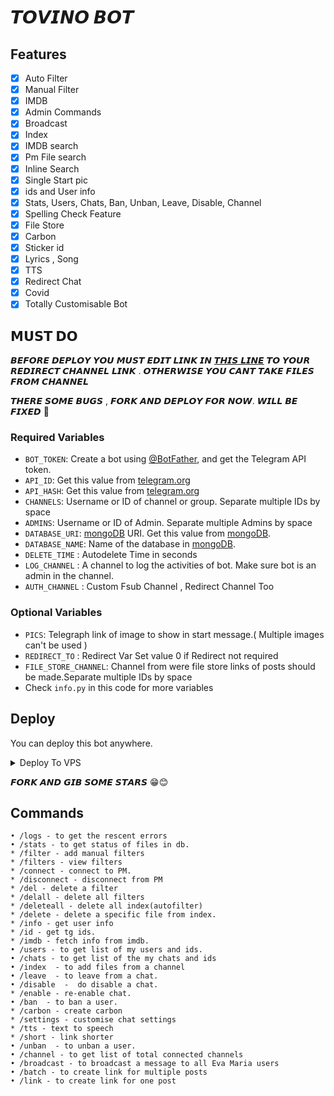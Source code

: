 <h1>𝙏𝙊𝙑𝙄𝙉𝙊 𝘽𝙊𝙏


## Features

- [x] Auto Filter
- [x] Manual Filter
- [x] IMDB
- [x] Admin Commands
- [x] Broadcast
- [x] Index
- [x] IMDB search
- [x] Pm File search
- [x] Inline Search
- [x] Single Start pic
- [x] ids and User info 
- [x] Stats, Users, Chats, Ban, Unban, Leave, Disable, Channel
- [x] Spelling Check Feature
- [x] File Store
- [x] Carbon
- [x] Sticker id
- [x] Lyrics , Song
- [x] TTS
- [x] Redirect Chat
- [x] Covid
- [x] Totally Customisable Bot

## 𝗠𝗨𝗦𝗧 𝗗𝗢

𝘽𝙀𝙁𝙊𝙍𝙀 𝘿𝙀𝙋𝙇𝙊𝙔 𝙔𝙊𝙐 𝙈𝙐𝙎𝙏 𝙀𝘿𝙄𝙏 𝙇𝙄𝙉𝙆 𝙄𝙉 [𝙏𝙃𝙄𝙎 𝙇𝙄𝙉𝙀](https://github.com/DKBOTx/TovinoBotV3/blob/8a258fb9e2c92fdb8e78b465642e18f9f47b6dce/plugins/pm_filter.py#L444) 𝙏𝙊 𝙔𝙊𝙐𝙍 𝙍𝙀𝘿𝙄𝙍𝙀𝘾𝙏 𝘾𝙃𝘼𝙉𝙉𝙀𝙇 𝙇𝙄𝙉𝙆 . 𝙊𝙏𝙃𝙀𝙍𝙒𝙄𝙎𝙀 𝙔𝙊𝙐 𝘾𝘼𝙉𝙏 𝙏𝘼𝙆𝙀 𝙁𝙄𝙇𝙀𝙎 𝙁𝙍𝙊𝙈 𝘾𝙃𝘼𝙉𝙉𝙀𝙇

𝙏𝙃𝙀𝙍𝙀 𝙎𝙊𝙈𝙀 𝘽𝙐𝙂𝙎 , 𝙁𝙊𝙍𝙆 𝘼𝙉𝘿 𝘿𝙀𝙋𝙇𝙊𝙔 𝙁𝙊𝙍 𝙉𝙊𝙒. 𝙒𝙄𝙇𝙇 𝘽𝙀 𝙁𝙄𝙓𝙀𝘿 🤧

### Required Variables
* `BOT_TOKEN`: Create a bot using [@BotFather](https://telegram.dog/BotFather), and get the Telegram API token.
* `API_ID`: Get this value from [telegram.org](https://my.telegram.org/apps)
* `API_HASH`: Get this value from [telegram.org](https://my.telegram.org/apps)
* `CHANNELS`: Username or ID of channel or group. Separate multiple IDs by space
* `ADMINS`: Username or ID of Admin. Separate multiple Admins by space
* `DATABASE_URI`: [mongoDB](https://www.mongodb.com) URI. Get this value from [mongoDB](https://www.mongodb.com). 
* `DATABASE_NAME`: Name of the database in [mongoDB](https://www.mongodb.com). 
* `DELETE_TIME` : Autodelete Time in seconds 
* `LOG_CHANNEL` : A channel to log the activities of bot. Make sure bot is an admin in the channel.
* `AUTH_CHANNEL` : Custom Fsub Channel , Redirect Channel Too
### Optional Variables
* `PICS`: Telegraph link of image to show in start message.( Multiple images can't be used )
* `REDIRECT_TO` : Redirect Var Set value 0 if Redirect not required
* `FILE_STORE_CHANNEL`: Channel from were file store links of posts should be made.Separate multiple IDs by space
* Check `info.py` in this code for more variables


## Deploy
You can deploy this bot anywhere.



<details><summary>Deploy To VPS</summary>
<p>
<pre>
git clone https://github.com/DKBOTx/TovinoBotV3
# Install Packages
pip3 install -U -r requirements.txt
Edit info.py with variables as given below then run bot
python3 bot.py
</pre>
</p>
</details>

𝙁𝙊𝙍𝙆 𝘼𝙉𝘿 𝙂𝙄𝘽 𝙎𝙊𝙈𝙀 𝙎𝙏𝘼𝙍𝙎 😁😊

## Commands
```
• /logs - to get the rescent errors
• /stats - to get status of files in db.
* /filter - add manual filters
* /filters - view filters
* /connect - connect to PM.
* /disconnect - disconnect from PM
* /del - delete a filter
* /delall - delete all filters
* /deleteall - delete all index(autofilter)
* /delete - delete a specific file from index.
* /info - get user info
* /id - get tg ids.
* /imdb - fetch info from imdb.
• /users - to get list of my users and ids.
• /chats - to get list of the my chats and ids 
• /index  - to add files from a channel
• /leave  - to leave from a chat.
• /disable  -  do disable a chat.
* /enable - re-enable chat.
• /ban  - to ban a user.
* /carbon - create carbon
* /settings - customise chat settings
* /tts - text to speech
* /short - link shorter
• /unban  - to unban a user.
• /channel - to get list of total connected channels
• /broadcast - to broadcast a message to all Eva Maria users
• /batch - to create link for multiple posts
• /link - to create link for one post
```
